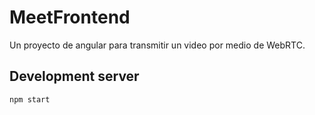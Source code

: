 # MeetFrontend

Un proyecto de angular para transmitir un video por medio de WebRTC.

## Development server

```bash
npm start
```
